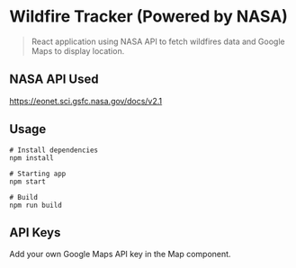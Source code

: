 # Wildfire Tracker (Powered by NASA)

> React application using NASA API to fetch wildfires data and Google Maps to display location.

## NASA API Used

https://eonet.sci.gsfc.nasa.gov/docs/v2.1

## Usage

```
# Install dependencies
npm install

# Starting app
npm start

# Build
npm run build
```
## API Keys

Add your own Google Maps API key in the Map component.

